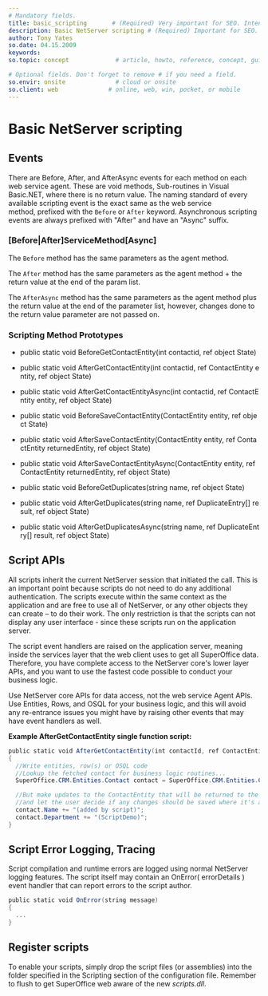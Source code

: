 ```yaml
---
# Mandatory fields.
title: basic_scripting       # (Required) Very important for SEO. Intent in a unique string of 43-59 chars including spaces.
description: Basic NetServer scripting # (Required) Important for SEO. Recommended character length is 115-145 characters including spaces.
author: Tony Yates
so.date: 04.15.2009
keywords:
so.topic: concept             # article, howto, reference, concept, guide

# Optional fields. Don't forget to remove # if you need a field.
so.envir: onsite              # cloud or onsite
so.client: web              # online, web, win, pocket, or mobile
---
```


# Basic NetServer scripting

## Events

There are Before, After, and AfterAsync events for each method on each web service agent. These are void methods, Sub-routines in Visual Basic.NET, where there is no return value. The naming standard of every available scripting event is the exact same as the web service method, prefixed with the `Before` or `After` keyword. Asynchronous scripting events are always prefixed with "After" and have an "Async" suffix.

### \[Before|After\]ServiceMethod\[Async\]

The `Before` method has the same parameters as the agent method.

The `After` method has the same parameters as the agent method + the return value at the end of the param list.

The `AfterAsync` method has the same parameters as the agent method plus the return value at the end of the parameter list, however, changes done to the return value parameter are not passed on.

### Scripting Method Prototypes

* public static void BeforeGetContactEntity(int contactid, ref object State)
* public static void AfterGetContactEntity(int contactid, ref ContactEntity entity, ref object State)
* public static void AfterGetContactEntityAsync(int contactid, ref ContactEntity entity, ref object State)

* public static void BeforeSaveContactEntity(ContactEntity entity, ref object State)
* public static void AfterSaveContactEntity(ContactEntity entity, ref ContactEntity returnedEntity, ref object State)
* public static void AfterSaveContactEntityAsync(ContactEntity entity, ref ContactEntity returnedEntity, ref object State)

* public static void BeforeGetDuplicates(string name, ref object State)
* public static void AfterGetDuplicates(string name, ref DuplicateEntry\[\] result, ref object State)
* public static void AfterGetDuplicatesAsync(string name, ref DuplicateEntry\[\] result, ref object State)

## Script APIs

All scripts inherit the current NetServer session that initiated the call. This is an important point because scripts do not need to do any additional authentication. The scripts execute within the same context as the application and are free to use all of NetServer, or any other objects they can create – to do their work. The only restriction is that the scripts can not display any user interface - since these scripts run on the application server.

The script event handlers are raised on the application server, meaning inside the services layer that the web client uses to get all SuperOffice data. Therefore, you have complete access to the NetServer core's lower layer APIs, and you want to use the fastest code possible to conduct your business logic.  

Use NetServer core APIs for data access, not the web service Agent APIs. Use Entities, Rows, and OSQL for your business logic, and this will avoid any re-entrance issues you might have by raising other events that may have event handlers as well.

**Example AfterGetContactEntity single function script:**

```csharp
public static void AfterGetContactEntity(int contactId, ref ContactEntity contact, ref object state)
{
  //Write entities, row(s) or OSQL code
  //Lookup the fetched contact for business logic routines...
  SuperOffice.CRM.Entities.Contact contact = SuperOffice.CRM.Entities.Contact.GetFromIdxContactId(contactId);

  //But make updates to the ContactEntity that will be returned to the web client
  //and let the user decide if any changes should be saved where it's appropriate.
  contact.Name += "(added by script)";
  contact.Department += "(ScriptDemo)";
}
```

## Script Error Logging, Tracing

Script compilation and runtime errors are logged using normal NetServer logging features. The script itself may contain an OnError( errorDetails ) event handler that can report errors to the script author.

```csharp
public static void OnError(string message)
{
  ...
}
```

## Register scripts

To enable your scripts, simply drop the script files (or assemblies) into the folder specified in the Scripting section of the configuration file. Remember to flush to get SuperOffice web aware of the new *scripts.dll*.
